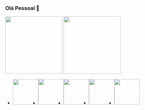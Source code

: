 ### Olá Pessoal 👋

<div class="scores">
  <img height="180em" src="https://github-readme-stats.vercel.app/api?username=mardevs&show_icons=true&theme=radical&title_color=#66D37E&count_private=false">
  <img height="180em" src="https://github-readme-stats.vercel.app/api/top-langs/?username=markdevs&layout=compact&theme=radical&title_color=#66D37E&count_private=false">
</div>
<div>
  <ul style="display: flex">
    <li><img width="80" src="https://cubotech.dev.br/wp-content/uploads/2021/09/icons8-wordpress.svg"></li>
    <li><img width="80"width="80" src="https://cubotech.dev.br/wp-content/uploads/2021/09/vscode-icons_file-type-vue.png"></li>
    <li><img width="80" src="https://cubotech.dev.br/wp-content/uploads/2021/09/icons8-javascript.svg"></li>
    <li><img width="80" src="https://cubotech.dev.br/wp-content/uploads/2021/09/icons8-sass-1.svg"></li>
    <li><img width="80" src="https://cubotech.dev.br/wp-content/uploads/2021/09/icons8-figma.svg"></li>
  </ul>
</div>

<!--
Here are some ideas to get you started:

- 🔭 I’m currently working on ...
- 🌱 I’m currently learning ...
- 👯 I’m looking to collaborate on ...
- 🤔 I’m looking for help with ...
- 💬 Ask me about ...
- 📫 How to reach me: ...
- 😄 Pronouns: ...
- ⚡ Fun fact: ...
-->

